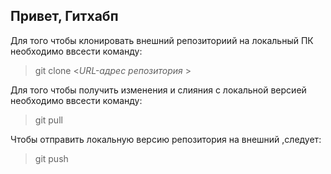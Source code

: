 ## Привет, Гитхабп

Для того чтобы клонировать внешний репозиториий на локальный ПК необходимо ввсести команду:
> git clone <_URL-адрес репозитория_ > 

Для того чтобы получить изменения и слияния с локальной версией необходимо ввсести команду:
> git pull

Чтобы отправить локальную версию репозитория на внешний ,следует:
> git push